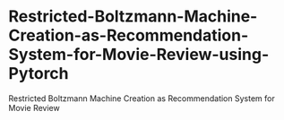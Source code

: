 # Restricted-Boltzmann-Machine-Creation-as-Recommendation-System-for-Movie-Review-using-Pytorch
Restricted Boltzmann Machine Creation as Recommendation System for Movie Review
